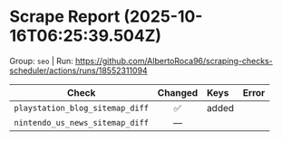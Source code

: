 # Scrape Report (2025-10-16T06:25:39.504Z)

Group: `seo`  |  Run: https://github.com/AlbertoRoca96/scraping-checks-scheduler/actions/runs/18552311094

| Check | Changed | Keys | Error |
|---|:---:|:--|:--|
| `playstation_blog_sitemap_diff` | ✅ | added |  |
| `nintendo_us_news_sitemap_diff` | — |  |  |
